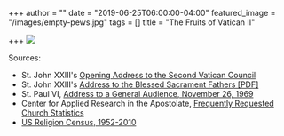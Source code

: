 +++
author = ""
date = "2019-06-25T06:00:00-04:00"
featured_image = "/images/empty-pews.jpg"
tags = []
title = "The Fruits of Vatican II"

+++
![](/images/vatican-II-fruits.png)

Sources: 

* St. John XXIII's [Opening Address to the Second Vatican Council](https://www.catholicculture.org/culture/library/view.cfm?recnum=3233 "Opening Address to the Second Vatican Council")
* St. John XXIII's [Address to the Blessed Sacrament Fathers \[PDF\]](https://www.archindy.org/criterion/files/1961/pdfs/19610707.pdf)
* St. Paul VI, [Address to a General Audience, November 26, 1969](https://web.archive.org/web/20180819092840/https://www.ewtn.com/library/papaldoc/p6691126.htm "Paul VI addresses a general audience, Nov 26, 1969")
* Center for Applied Research in the Apostolate, [Frequently Requested Church Statistics](https://cara.georgetown.edu/frequently-requested-church-statistics/ "Frequently Requested Church Statistics")
* [US Religion Census, 1952-2010](http://www.usreligioncensus.org/compare.php "US Religion Census, 1952-2010")